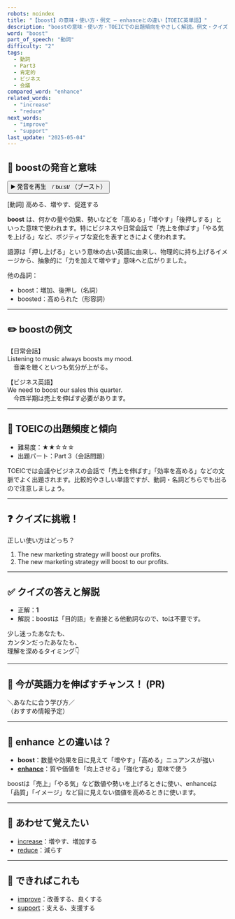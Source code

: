 ```yaml
---
robots: noindex
title: "【boost】の意味・使い方・例文 ― enhanceとの違い【TOEIC英単語】"
description: "boostの意味・使い方・TOEICでの出題傾向をやさしく解説。例文・クイズ付きでenhanceとの違いもわかりやすく学べます。"
word: "boost"
part_of_speech: "動詞"
difficulty: "2"
tags:
  - 動詞
  - Part3
  - 肯定的
  - ビジネス
  - 会議
compared_word: "enhance"
related_words:
  - "increase"
  - "reduce"
next_words:
  - "improve"
  - "support"
last_update: "2025-05-04"
---
```


## 🔰 boostの発音と意味

<button class="play-audio" onclick="playTTS('boost')">
  <span class="play-audio-main">
    ▶️ 発音を再生　/ˈbuːst/
  </span>
  <span class="play-audio-sub">
    （ブースト）
  </span>
</button>

[動詞] 高める、増やす、促進する

**boost** は、何かの量や効果、勢いなどを「高める」「増やす」「後押しする」といった意味で使われます。特にビジネスや日常会話で「売上を伸ばす」「やる気を上げる」など、ポジティブな変化を表すときによく使われます。

語源は「押し上げる」という意味の古い英語に由来し、物理的に持ち上げるイメージから、抽象的に「力を加えて増やす」意味へと広がりました。

他の品詞：  
- boost：増加、後押し（名詞）
- boosted：高められた（形容詞）

---

## ✏️ boostの例文

【日常会話】  
Listening to music always boosts my mood.  
　音楽を聴くといつも気分が上がる。

【ビジネス英語】  
We need to boost our sales this quarter.  
　今四半期は売上を伸ばす必要があります。

---

## 🎯 TOEICの出題頻度と傾向

- 難易度：★★☆☆☆
- 出題パート：Part 3（会話問題）

TOEICでは会議やビジネスの会話で「売上を伸ばす」「効率を高める」などの文脈でよく出題されます。比較的やさしい単語ですが、動詞・名詞どちらでも出るので注意しましょう。

---

## ❓ クイズに挑戦！

正しい使い方はどっち？

1. The new marketing strategy will boost our profits.  
2. The new marketing strategy will boost to our profits.

---

## ✅ クイズの答えと解説

- 正解：**1**
- 解説：boostは「目的語」を直接とる他動詞なので、toは不要です。

少し迷ったあなたも、  
カンタンだったあなたも、  
理解を深めるタイミング👇️

---

## 🚀 今が英語力を伸ばすチャンス！ (PR)

<div class="info-center">
＼あなたに合う学び方／<br>  
（おすすめ情報予定）
</div>

---

## 🤔  enhance との違いは？

- **boost**：数量や効果を目に見えて「増やす」「高める」ニュアンスが強い
- **[enhance](/word/enhance/)**：質や価値を「向上させる」「強化する」意味で使う

boostは「売上」「やる気」など数値や勢いを上げるときに使い、enhanceは「品質」「イメージ」など目に見えない価値を高めるときに使います。

---

## 🧩 あわせて覚えたい

- [increase](/word/increase/)：増やす、増加する
- [reduce](/word/reduce/)：減らす

---

## 📖 できればこれも

- [improve](/word/improve/)：改善する、良くする
- [support](/word/support/)：支える、支援する

<!-- cvid: aid07_bid03 -->
